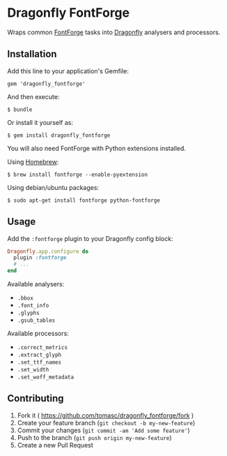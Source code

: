 # Dragonfly FontForge

Wraps common [FontForge](http://fontforge.github.io) tasks into [Dragonfly](http://markevans.github.io/dragonfly) analysers and processors.

## Installation

Add this line to your application's Gemfile:

    gem 'dragonfly_fontforge'

And then execute:

    $ bundle

Or install it yourself as:

    $ gem install dragonfly_fontforge

You will also need FontForge with Python extensions installed. 

Using [Homebrew](http://brew.sh):

    $ brew install fontforge --enable-pyextension

Using debian/ubuntu packages:

    $ sudo apt-get install fontforge python-fontforge

## Usage

Add the `:fontforge` plugin to your Dragonfly config block:

```ruby
Dragonfly.app.configure do
  plugin :fontforge
  # ...
end
```

Available analysers:

* `.bbox`
* `.font_info`
* `.glyphs`
* `.gsub_tables`

Available processors:

* `.correct_metrics`
* `.extract_glyph`
* `.set_ttf_names`
* `.set_width`
* `.set_woff_metadata`

## Contributing

1. Fork it ( https://github.com/tomasc/dragonfly_fontforge/fork )
2. Create your feature branch (`git checkout -b my-new-feature`)
3. Commit your changes (`git commit -am 'Add some feature'`)
4. Push to the branch (`git push origin my-new-feature`)
5. Create a new Pull Request
